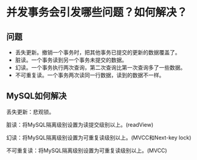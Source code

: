 # 并发事务会引发哪些问题？如何解决？

## 问题

- 丢失更新。撤销一个事务时，把其他事务已提交的更新的数据覆盖了。
- 脏读。一个事务读到另一个事务未提交的数据。
- 幻读。一个事务执行两次查询，第二次查询比第一次查询多了一些数据。
- 不可重复读。一个事务两次读同一行数据，读到的数据不一样。

## MySQL如何解决

丢失更新：悲观锁。

脏读：将MySQL隔离级别设置为读提交级别以上。(readView)

幻读：将MySQL隔离级别设置为可重复读级别以上。(MVCC和Next-key lock)

不可重复读：将MySQL隔离级别设置为可重复读级别以上。(MVCC)